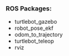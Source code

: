 ### ROS Packages:

* turtlebot_gazebo
* robot_pose_ekf
* odom_to_trajectory
* turtlebot_teleop
* rviz
